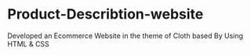 # Product-Describtion-website
Developed an Ecommerce Website in the theme of Cloth based By Using HTML &amp; CSS
